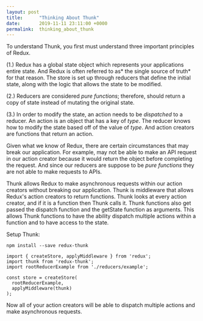 ```yaml
---
layout: post
title:      "Thinking About Thunk"
date:       2019-11-11 23:11:00 +0000
permalink:  thinking_about_thunk
---
```



To understand Thunk, you first must understand three important principles of Redux.  

(1.) Redux has a global state object which represents your applications entire state.  And Redux is often referred to as* the single source of truth* for that reason.  The store is set up through reducers that define the initial state, along with the logic that allows the state to be modified. 

(2.) Reducers are considered *pure functions*; therefore, should return a copy of state instead of mutating the original state.   

(3.) In order to modify the state, an action needs to be *dispatched* to a reducer.  An action is an object that has a key of *type*.  The reducer knows how to modify the state based off of the value of *type*. And action creators are functions that return an action.

Given what we know of Redux, there are certain circumstances that may break our application.  For example, may not be able to make an API request in our action creator because it would return the object before completing the request.  And since our reducers are suppose to be *pure functions* they are not able to make requests to APIs.  

Thunk allows Redux to make asynchronous requests within our action creators without breaking our application.  Thunk is middleware that allows Redux's action creators to return functions.  Thunk looks at every action creator, and if it is a function then Thunk calls it.  Thunk functions also get passed the dispatch function and the getState function as arguments.  This allows Thunk functions to have the ability dispatch multiple actions within a function and to have access to the state.  

Setup Thunk: 

`npm install --save redux-thunk`

```
import { createStore, applyMiddleware } from 'redux';
import thunk from 'redux-thunk';
import rootReducerExample from './reducers/example';

const store = createStore(
  rootReducerExample,
  applyMiddleware(thunk)
);
```

Now all of your action creators will be able to dispatch multiple actions and make asynchronous requests.



